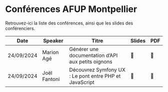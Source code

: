 # Conférences AFUP Montpellier
Retrouvez-ici la liste des conférences, ainsi que les slides des conférenciers.

|Date|Speaker|Titre|Slides|PDF|
|--|--|--|--|--|
|24/09/2024|Marion Agé|Générer une documentation d’API aux petits oignons|:link:|:page_facing_up:	|
|24/09/2024|Joël Fantoni|Découvrez Symfony UX : Le pont entre PHP et JavaScript|:link:|:page_facing_up:	|
